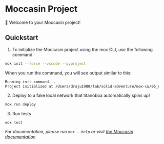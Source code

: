 # Moccasin Project

🐍 Welcome to your Moccasin project!

## Quickstart

1. To initialize the Moccasin project using the mox CLI, use the following command
```bash
mox init --force --vscode --pyproject
```
When you run the command, you will see output similar to this:
```bash
Running init command...  
Project initialized at /Users/draju1980/lab/solid-adventure/mox-cu/05_mox-five_cu  
```

2. Deploy to a fake local network that titanoboa automatically spins up!

```bash
mox run deploy
```

3. Run tests

```
mox test
```

_For documentation, please run `mox --help` or visit [the Moccasin documentation](https://cyfrin.github.io/moccasin)_

